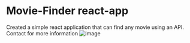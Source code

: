 # Movie-Finder react-app
Created a simple react application that can find any movie using an API. Contact for more information
![image](https://user-images.githubusercontent.com/56802713/190020793-49c4ecac-994e-4eb1-9df3-1039d7c073af.png)
